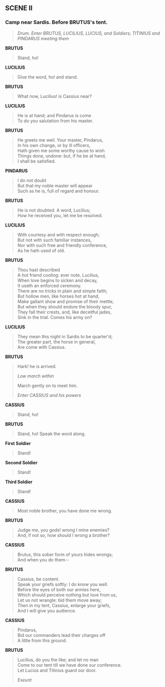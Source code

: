 ## SCENE II

### Camp near Sardis. Before BRUTUS's tent.

> *Drum. Enter BRUTUS, LUCILIUS, LUCIUS, and Soldiers; TITINIUS and
> PINDARUS meeting them*

<span id="speech1">**BRUTUS**</span>

> <span id="4.2.1">Stand, ho!</span>  

<span id="speech2">**LUCILIUS**</span>

> <span id="4.2.2">Give the word, ho! and stand.</span>  

<span id="speech3">**BRUTUS**</span>

> <span id="4.2.3">What now, Lucilius! is Cassius near?</span>  

<span id="speech4">**LUCILIUS**</span>

> <span id="4.2.4">He is at hand; and Pindarus is come</span>  
> <span id="4.2.5">To do you salutation from his master.</span>  

<span id="speech5">**BRUTUS**</span>

> <span id="4.2.6">He greets me well. Your master, Pindarus,</span>  
> <span id="4.2.7">In his own change, or by ill officers,</span>  
> <span id="4.2.8">Hath given me some worthy cause to wish</span>  
> <span id="4.2.9">Things done, undone: but, if he be at hand,</span>  
> <span id="4.2.10">I shall be satisfied.</span>  

<span id="speech6">**PINDARUS**</span>

> <span id="4.2.11">I do not doubt</span>  
> <span id="4.2.12">But that my noble master will appear</span>  
> <span id="4.2.13">Such as he is, full of regard and honour.</span>  

<span id="speech7">**BRUTUS**</span>

> <span id="4.2.14">He is not doubted. A word, Lucilius;</span>  
> <span id="4.2.15">How he received you, let me be resolved.</span>  

<span id="speech8">**LUCILIUS**</span>

> <span id="4.2.16">With courtesy and with respect enough;</span>  
> <span id="4.2.17">But not with such familiar instances,</span>  
> <span id="4.2.18">Nor with such free and friendly conference,</span>  
> <span id="4.2.19">As he hath used of old.</span>  

<span id="speech9">**BRUTUS**</span>

> <span id="4.2.20">Thou hast described</span>  
> <span id="4.2.21">A hot friend cooling: ever note, Lucilius,</span>  
> <span id="4.2.22">When love begins to sicken and decay,</span>  
> <span id="4.2.23">It useth an enforced ceremony.</span>  
> <span id="4.2.24">There are no tricks in plain and simple
> faith;</span>  
> <span id="4.2.25">But hollow men, like horses hot at hand,</span>  
> <span id="4.2.26">Make gallant show and promise of their
> mettle;</span>  
> <span id="4.2.27">But when they should endure the bloody
> spur,</span>  
> <span id="4.2.28">They fall their crests, and, like deceitful
> jades,</span>  
> <span id="4.2.29">Sink in the trial. Comes his army on?</span>  

<span id="speech10">**LUCILIUS**</span>

> <span id="4.2.30">They mean this night in Sardis to be
> quarter'd;</span>  
> <span id="4.2.31">The greater part, the horse in general,</span>  
> <span id="4.2.32">Are come with Cassius.</span>  

<span id="speech11">**BRUTUS**</span>

> <span id="4.2.33">Hark! he is arrived.</span>  
>
> *Low march within*
>
> <span id="4.2.34">March gently on to meet him.</span>  
>
> *Enter CASSIUS and his powers*

<span id="speech12">**CASSIUS**</span>

> <span id="4.2.35">Stand, ho!</span>  

<span id="speech13">**BRUTUS**</span>

> <span id="4.2.36">Stand, ho! Speak the word along.</span>  

<span id="speech14">**First Soldier**</span>

> <span id="4.2.37">Stand!</span>  

<span id="speech15">**Second Soldier**</span>

> <span id="4.2.38">Stand!</span>  

<span id="speech16">**Third Soldier**</span>

> <span id="4.2.39">Stand!</span>  

<span id="speech17">**CASSIUS**</span>

> <span id="4.2.40">Most noble brother, you have done me wrong.</span>  

<span id="speech18">**BRUTUS**</span>

> <span id="4.2.41">Judge me, you gods! wrong I mine enemies?</span>  
> <span id="4.2.42">And, if not so, how should I wrong a
> brother?</span>  

<span id="speech19">**CASSIUS**</span>

> <span id="4.2.43">Brutus, this sober form of yours hides
> wrongs;</span>  
> <span id="4.2.44">And when you do them--</span>  

<span id="speech20">**BRUTUS**</span>

> <span id="4.2.45">Cassius, be content.</span>  
> <span id="4.2.46">Speak your griefs softly: I do know you
> well.</span>  
> <span id="4.2.47">Before the eyes of both our armies here,</span>  
> <span id="4.2.48">Which should perceive nothing but love from
> us,</span>  
> <span id="4.2.49">Let us not wrangle: bid them move away;</span>  
> <span id="4.2.50">Then in my tent, Cassius, enlarge your
> griefs,</span>  
> <span id="4.2.51">And I will give you audience.</span>  

<span id="speech21">**CASSIUS**</span>

> <span id="4.2.52">Pindarus,</span>  
> <span id="4.2.53">Bid our commanders lead their charges off</span>  
> <span id="4.2.54">A little from this ground.</span>  

<span id="speech22">**BRUTUS**</span>

> <span id="4.2.55">Lucilius, do you the like; and let no man</span>  
> <span id="4.2.56">Come to our tent till we have done our
> conference.</span>  
> <span id="4.2.57">Let Lucius and Titinius guard our door.</span>  
>
> *Exeunt*

